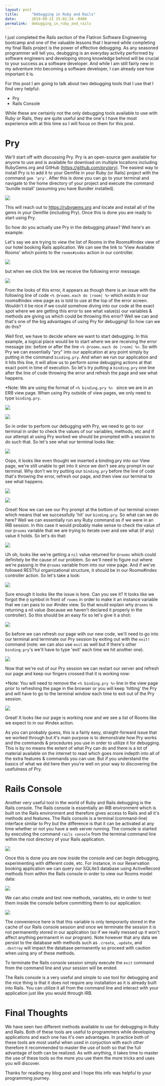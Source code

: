 ```yaml
---
layout: post
title:      "Debugging in Ruby and Rails"
date:       2019-09-21 15:02:34 -0400
permalink:  debugging_in_ruby_and_rails
---
```


I just completed the Rails section of the Flatiron Software Engineering bootcamp and one of the valuable lessons that I learned while completing my final Rails project is the power of effective debugging.  As any seasoned programmer will tell you, deubgging is an everyday activity performed by software engineers and developing strong knowledge behind will be crucial to your success as a software developer.  And while I am still fairly new in my adventure into becoming a software developer, I can already see how important it is.  

For this post I am going to talk about two debugging tools that I use that I find very helpful:  

* Pry 
* Rails Console

While these are certainly not the only debugging tools available to use with Ruby or Rails, they are quite useful and the one's I have the most experience with at this time so I will focus on them for this post.

# Pry

We'll start off with discussing Pry.  Pry is an open-source gem available for anyone to use and is available for download on multiple locations including RubyGems.org and GitHub (https://github.com/pry/pry).  The easiest way to install Pry is to add it to your Gemfile in your Ruby (or Rails) project with the command `gem 'pry'`.  After this is done you can go to your terminal and navigate to the home directory of your project and execute the command 'bundle install' (assuming you have Bundler installed).  

![](https://i.imgur.com/hPIIkpl.png)

This will reach out to https://rubygems.org and locate and install all of the gems in your Gemfile (including Pry).  Once this is done you are ready to start using Pry.

So how do you actually use Pry in the debugging phase?  Well here's an example:

Let's say we are trying to view the list of Rooms in the Rooms#Index view of our hotel booking Rails application.  We can see the link to 'View Available Rooms' which points to the `rooms#index` action in our controller.

![](https://i.imgur.com/RAJpNmv.png)

but when we click the link we receive the following error message:

![](https://i.imgur.com/8bxym12.png)

From the looks of this error, it appears as though there is an issue with the following line of code `<% @rooms.each do |room| %>` which exists in our rooms#index view page as is told to use at the top of the error screen.  Wouldn't it be nice if we could somehow diving into our code at the exact spot where we are getting this error to see what value(s) our variables & methods are giving us which could be throwing this error?   Well we can and that's one of the big advantages of using Pry for debugging!  So how can we do this?  

Well first, we have to decide where we want to start debugging.  In this example, a logical place would be to start where we are receiving the error message (ex: before or after the line `<% @rooms.each do |room| %>`.  So with Pry we can essentially "pry" into our application at any point simply by putting in the command `binding.pry`.  And when we run our application and it hits this line, it will allow us to perform some debugging actions at that exact point in time of execution.  So let's try putting a `binding.pry` one line after the line of code throwing the error and refresh the page and see what happens.

*Note:  We are using the format of `<% binding.pry %> ` since we are in an ERB view page.  When using Pry outside of view pages, we only need to type `binding.pry`.

![](https://i.imgur.com/zPFzsQH.png)

![](https://i.imgur.com/KDPze5z.png)

So in order to perform our debugging with Pry, we need to go to our terminal in order to check the values of our variables, methods, etc and if our attempt at using Pry worked we should be prompted with a session to do such that.  So let's see what our terminal looks like: 

![](https://i.imgur.com/TfaDHSs.png)

Oops, it looks like even thought we inserted a binding.pry into our View page, we're still unable to get into it since we don't see any prompt in our terminal.  Why don't we try putting our `binding.pry` before the line of code that's throwing the error, refresh our page, and then view our terminal to see what happens.

![](https://i.imgur.com/ukAeknR.png)

![](https://i.imgur.com/VgoKhHs.png)

Great!  Now we can see our Pry prompt at the bottom of our terminal screen which means that we successfully 'hit' our `binding.pry`.  So what can we do here?  Well we can essentially run any Ruby command as if we were in an IRB session.  In this case it would probably make sense to check the value of our `@rooms` variable that we are trying to iterate over and see what (if any) value it holds.  So let's do that:

![](https://i.imgur.com/g8mE1ah.png)

Uh oh, looks like we're getting a `nil` value returned for `@rooms` which could definitely be the cause of our problem.  So we'll need to figure out where we're passing in the `@rooms` variable from into our view page.  And if we've followed RESTful organizational structure, it should be in our Rooms#index controller action.  So let's take a look:

![](https://i.imgur.com/bageiCf.png)

Sure enough it looks like the issue is here.  Can you see it?  It looks like we forgot the `@` symbol in front of `rooms` in order to make it an instance variable that we can pass to our #index view.  So that would explain why `@rooms` is returning a nil value (because we haven't declared it properly in the controller).  So this should be an easy fix so let's give it a shot:

![](https://i.imgur.com/CKyt7u3.png)

So before we can refresh our page with our new code, we'll need to go into our terminal and terminate our Pry session by exiting out with the `exit!` command (note: we can also use `exit` as well but if there's other `binding.pry`'s we'll have to type 'exit' each time we hit another one).  

![](https://i.imgur.com/Tq9znsv.png)

Now that we're out of our Pry session we can restart our server and refresh our page and keep our fingers crossed that it is working now:

*Note:  You will need to remove the `<% binding.pry %>` line in the view page prior to refreshing the page in the browser or you will keep 'hitting' the Pry and will have to go to the terminal window each time to exit out of the Pry session.  

![](https://i.imgur.com/qgBVhgy.png)

Great! It looks like our page is working now and we see a list of Rooms like we expect to in our #index action.  

As you can probably guess, this is a fairly easy, straight-forward issue that we worked through but it's main purpose is to demonstrate how Pry works and the commands & procedures you use in order to utilize it for debugging.  This is by no means the extent of what Pry can do and there is a lot of material available on the internet to read which goes more indepth into all of the extra features & commands you can use.  But if you understand the basics of what we did here then you're well on your way to discovering the usefulness of Pry.

# Rails Console
Another very useful tool in the world of Ruby and Rails debugging is the Rails console.  The Rails console is essentially an IRB environment which is built on the Rails environment and therefore gives access to Rails and all it's methods and features.  The Rails console is a terminal (command-line) interface similar to Pry but the difference is that it can be activated at any time whether or not you have a web server running.  The console is started by executing the command `rails console` from the terminal command line within the root directory of your Rails application.  

![](https://i.imgur.com/1wHTEyr.png)

Once this is done you are now inside the console and can begin debugging, experimenting with different code, etc.  For instance, in our Reservation booking application we can query our SQLite3 database using ActiveRecord methods from within the Rails console in order to view our Rooms model data:

![](https://i.imgur.com/UaYJBdN.png)

We can also create and test new methods, variables, etc in order to test them inside the console before committing them to our application:

![](https://i.imgur.com/UaYJBdN.png)

The convenience here is that this variable is only temporarily stored in the cache of our Rails console session and once we terminate the session it is not permanently stored in our application (so if we really messed up it won't affect anything permanent in our program).  Note however that any data we persist to the database with methods such as `.create`, `.update`, and `.destroy` will impact the database permanently so proceed with caution when using any of these methods.  

To terminate the Rails console session simply execute the `exit` command from the command line and your session will be ended.  

The Rails console is a very useful and simple to use tool for debugging and the nice thing is that it does not require any installation as it is already built into Rails.  You can utilize it all from the command line and interact with your application just like you would through IRB.  

# Final Thoughts
We have seen two different methods available to use for debugging in Ruby and Rails.  Both of these tools are useful to programmers while developing applications and each one has it's own advantages.  In practice both of these tools are most useful when used in conjuction with each other therefore it recommended to master the use of both so that the full advantage of both can be realized.  As with anything, it takes time to master the use of these tools so the more you use them the more tricks and uses you will discover.  

Thanks for reading my blog post and I hope this info was helpful to your programming journey.












